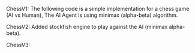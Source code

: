 ChessV1: The following code is a simple implementation for a chess game (AI vs Human), The AI Agent is using minimax (alpha-beta) algorithm.

ChessV2: Added stockfish engine to play against the AI (minimax alpha-beta).

ChessV3: 
